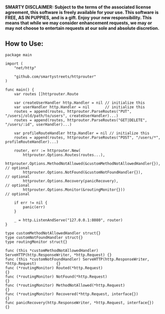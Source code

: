 #### SMARTY DISCLAIMER: Subject to the terms of the associated license agreement, this software is freely available for your use. This software is FREE, AS IN PUPPIES, and is a gift. Enjoy your new responsibility. This means that while we may consider enhancement requests, we may or may not choose to entertain requests at our sole and absolute discretion.

How to Use:
-----------------------

```
package main

import (
    "net/http"

    "github.com/smartystreets/httprouter"
)

func main() {
    var routes []httprouter.Route

    var createUserHandler http.Handler = nil // initialize this
    var userHandler http.Handler = nil       // initialize this
    routes = append(routes, httprouter.ParseRoutes("PUT", "/users|/old/path/to/users", createUserHandler)...)
    routes = append(routes, httprouter.ParseRoutes("GET|DELETE", "/users/:id", userHandler)...)

    var profileRouteHandler http.Handler = nil // initialize this
    routes = append(routes, httprouter.ParseRoutes("POST", "/users/*", profileRouteHandler)...)

    router, err := httprouter.New(
        httprouter.Options.Routes(routes...),
        httprouter.Options.MethodNotAllowed(&customMethodNotAllowedHandler{}), // optional
        httprouter.Options.NotFound(&customNotFoundHandler{}),                 // optional
        httprouter.Options.Recovery(panicRecovery),                            // optional
        httprouter.Options.Monitor(&routingMonitor{}))                         // optional

    if err != nil {
        panic(err)
    }

    _ = http.ListenAndServe("127.0.0.1:8080", router)
}

type customMethodNotAllowedHandler struct{}
type customNotFoundHandler struct{}
type routingMonitor struct{}

func (this *customMethodNotAllowedHandler) ServeHTTP(http.ResponseWriter, *http.Request) {}
func (this *customNotFoundHandler) ServeHTTP(http.ResponseWriter, *http.Request)         {}
func (*routingMonitor) Routed(*http.Request)                                             {}
func (*routingMonitor) NotFound(*http.Request)                                           {}
func (*routingMonitor) MethodNotAllowed(*http.Request)                                   {}
func (*routingMonitor) Recovered(*http.Request, interface{})                             {}
func panicRecovery(http.ResponseWriter, *http.Request, interface{})                      {}
```
